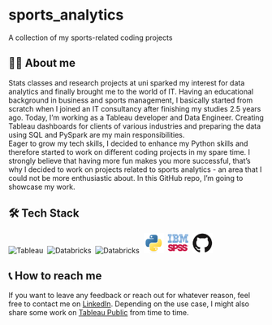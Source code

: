 # sports_analytics
A collection of my sports-related coding projects

## :woman_technologist:  About me
Stats classes and research projects at uni sparked my interest for data analytics and finally brought me to the world of IT. Having an educational background in business and sports management, I basically started from scratch when I joined an IT consultancy after finishing my studies 2.5 years ago. Today, I’m working as a Tableau developer and Data Engineer. Creating Tableau dashboards for clients of various industries and preparing the data using SQL and PySpark are my main responsibilities. <br/> Eager to grow my tech skills, I decided to enhance my Python skills and therefore started to work on different coding projects in my spare time. I strongly believe that having more fun makes you more successful, that’s why I decided to work on projects related to sports analytics - an area that I could not be more enthusiastic about. In this GitHub repo, I’m going to showcase my work.

## :hammer_and_wrench:  Tech Stack
<div>
  <img src="https://www.lib.washington.edu/dataservices/images/Tableau_Software_logo.png" title="Tableau" alt="Tableau" width="55" height="55"/>&nbsp;
  <img src="https://upload.wikimedia.org/wikipedia/commons/6/63/Databricks_Logo.png" title="Databricks" alt="Databricks" width="65" height="50"/>&nbsp;
  <img src="https://upload.wikimedia.org/wikipedia/commons/f/f3/Apache_Spark_logo.svg" title="Databricks" alt="Databricks" width="65" height="50"/>&nbsp;
  <img src="https://github.com/devicons/devicon/blob/master/icons/python/python-original.svg" title="Python" alt="Python" width="40" height="40"/>&nbsp;
  <img src="https://github.com/devicons/devicon/blob/master/icons/spss/spss-original.svg" title="SPSS" alt="SPSS" width="40" height="40"/>&nbsp;
  <img src="https://github.com/devicons/devicon/blob/master/icons/github/github-original.svg" title="GitHub" alt="GitHub" width="40" height="40"/>&nbsp;
<div>

## :telephone_receiver:  How to reach me
If you want to leave any feedback or reach out for whatever reason, feel free to contact me on [LinkedIn](https://www.linkedin.com/in/sarah-houy/). Depending on the use case, I might also share some work on [Tableau Public](https://public.tableau.com/app/profile/sarah.houy) from time to time.
